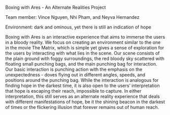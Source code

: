 Boxing with Ares - An Alternate Realities Project

Team member: Vince Nguyen, Nhi Pham, and Neyva Hernandez

Environment: dark and ominous, yet there is still an indication of hope

Boxing with Ares is an interactive experience that aims to immerse the users in a bloody reality. We focus on creating an environment similar to the one in the movie The Matrix, which is simple yet gives a sense of exploration for the users by interacting with what lies in the scene. Our scene consists of the plain ground with foggy surroundings, the red bloody sky scattered with floating small punching bags, and the main punching bag for interaction. Our basic interaction is punching action with the emphasis on the unexpectedness - doves flying out in different angles, speeds, and positions around the punching bag. While the interaction is analogous for finding hope in the darkest time, it is also open to the users’ interpretation that hope is escaping their reach, impossible to capture. In either interpretation, this still serves as an alternate reality experience that deals with different manifestations of hope, be it the shining beacon in the darkest of times or the flickering illusion that forever remains out of human reach. 
